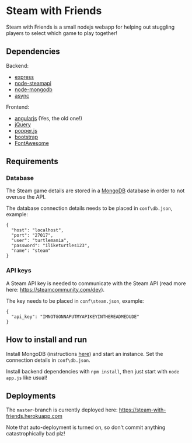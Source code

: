 # Steam with Friends

Steam with Friends is a small nodejs webapp for helping out stuggling players to select which game to play together!


## Dependencies

Backend:
* [express](https://expressjs.com/)
* [node-steamapi](https://github.com/xDimGG/node-steamapi)
* [node-mongodb](https://github.com/mongodb/node-mongodb-native)
* [async](http://caolan.github.io/async/)

Frontend:
* [angularjs](https://angularjs.org/) (Yes, the old one!)
* [jQuery](https://jquery.com/)
* [popper.js](https://popper.js.org)
* [bootstrap](https://getbootstrap.com/)
* [FontAwesome](https://fontawesome.com/)

## Requirements

### Database

The Steam game details are stored in a [MongoDB](https://www.mongodb.com/) database in order to not overuse the API.

The database connection details needs to be placed in `conf\db.json`, example:

    {
      "host": "localhost",
      "port": "27017",
      "user": "turtlemania",
      "password": "iliketurtles123",
      "name": "steam"
    }

### API keys

A Steam API key is needed to communicate with the Steam API (read more here: https://steamcommunity.com/dev).

The key needs to be placed in `conf\steam.json`, example:

    {
      "api_key": "IMNOTGONNAPUTMYAPIKEYINTHEREADMEDUDE"
    }

## How to install and run

Install MongoDB (instructions [here](https://docs.mongodb.com/manual/administration/install-community/)) and start an instance. Set the connection details in `conf\db.json`.

Install backend dependencies with `npm install`, then just start with `node app.js` like usual!

## Deployments
The `master`-branch is currently deployed here: https://steam-with-friends.herokuapp.com

Note that auto-deployment is turned on, so don't commit anything catastrophically bad plz!
